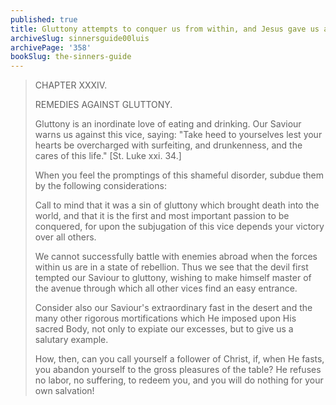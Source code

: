 ```yaml
---
published: true
title: Gluttony attempts to conquer us from within, and Jesus gave us an example of conquering it
archiveSlug: sinnersguide00luis
archivePage: '358'
bookSlug: the-sinners-guide
---
```


> CHAPTER XXXIV.
>
> REMEDIES AGAINST GLUTTONY.
>
> Gluttony is an inordinate love of eating and drinking. Our Saviour warns us against this vice, saying: "Take heed to yourselves lest your hearts be overcharged with surfeiting, and drunkenness, and the cares of this life." [St. Luke xxi. 34.]
>
> When you feel the promptings of this shameful disorder, subdue them by the following considerations:
>
> Call to mind that it was a sin of gluttony which brought death into the world, and that it is the first and most important passion to be conquered, for upon the subjugation of this vice depends your victory over all others.
>
> We cannot successfully battle with enemies abroad when the forces within us are in a state of rebellion. Thus we see that the devil first tempted our Saviour to gluttony, wishing to make himself master of the avenue through which all other vices find an easy entrance.
>
> Consider also our Saviour's extraordinary fast in the desert and the many other rigorous mortifications which He imposed upon His sacred Body, not only to expiate our excesses, but to give us a salutary example.
>
> How, then, can you call yourself a follower of Christ, if, when He fasts, you abandon yourself to the gross pleasures of the table? He refuses no labor, no suffering, to redeem you, and you will do nothing for your own salvation!
